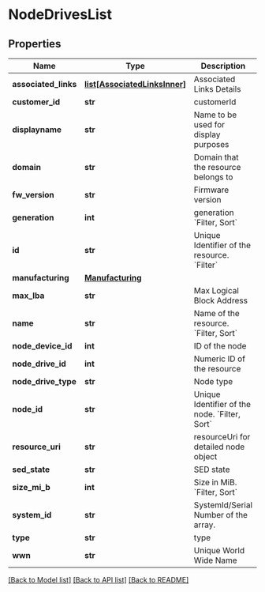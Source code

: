 # NodeDrivesList

## Properties
Name | Type | Description | Notes
------------ | ------------- | ------------- | -------------
**associated_links** | [**list[AssociatedLinksInner]**](AssociatedLinksInner.md) | Associated Links Details | [optional] 
**customer_id** | **str** | customerId | [optional] 
**displayname** | **str** | Name to be used for display purposes | [optional] 
**domain** | **str** | Domain that the resource belongs to | [optional] 
**fw_version** | **str** | Firmware version | [optional] 
**generation** | **int** | generation &#x60;Filter, Sort&#x60; | [optional] 
**id** | **str** | Unique Identifier of the resource. &#x60;Filter&#x60; | [optional] 
**manufacturing** | [**Manufacturing**](Manufacturing.md) |  | [optional] 
**max_lba** | **str** | Max Logical Block Address | [optional] 
**name** | **str** | Name of the resource. &#x60;Filter, Sort&#x60; | [optional] 
**node_device_id** | **int** | ID of the node | [optional] 
**node_drive_id** | **int** | Numeric ID of the resource | [optional] 
**node_drive_type** | **str** | Node type | [optional] 
**node_id** | **str** | Unique Identifier of the node. &#x60;Filter, Sort&#x60; | [optional] 
**resource_uri** | **str** | resourceUri for detailed node object | [optional] 
**sed_state** | **str** | SED state | [optional] 
**size_mi_b** | **int** | Size in MiB. &#x60;Filter, Sort&#x60; | [optional] 
**system_id** | **str** | SystemId/Serial Number  of the array. | [optional] 
**type** | **str** | type | [optional] 
**wwn** | **str** | Unique World Wide Name | [optional] 

[[Back to Model list]](../README.md#documentation-for-models) [[Back to API list]](../README.md#documentation-for-api-endpoints) [[Back to README]](../README.md)


